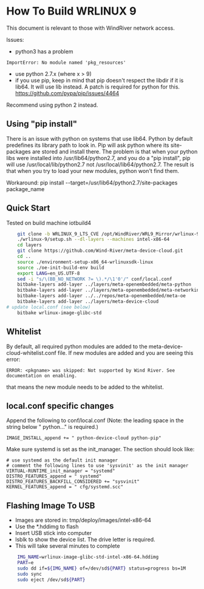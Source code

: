 How To Build WRLINUX 9
======================
This document is relevant to those with WindRiver network access.

Issues:
  * python3 has a problem 
```
ImportError: No module named 'pkg_resources'
```
  * use python 2.7.x (where x > 9)
  * if you use pip, keep in mind that pip doesn't respect the libdir
  if it is lib64.  It will use lib instead.  A patch is required for
  python for this.  https://github.com/pypa/pip/issues/4464

Recommend using python 2 instead.


Using "pip install"
-------------------
There is an issue with python on systems that use lib64.  Python by
default predefines its library path to look in.  Pip will ask python
where its site-packages are stored and install there.  The problem is
that when your python libs were installed into /usr/lib64/python2.7, and
you do a "pip install", pip will use /usr/local/lib/python2.7 not
/usr/local/lib64/python2.7.  The result is that when you try to load
your new modules, python won't find them.

Workaround:
pip install --target=/usr/lib64/python2.7/site-packages package_name

Quick Start
-----------
Tested on build machine iotbuild4
```sh
	git clone -b WRLINUX_9_LTS_CVE /opt/WindRiver/WRL9_Mirror/wrlinux-9
	./wrlinux-9/setup.sh --dl-layers --machines intel-x86-64
	cd layers
	git clone https://github.com/Wind-River/meta-device-cloud.git
	cd ..
	source ./environment-setup-x86_64-wrlinuxsdk-linux
	source ./oe-init-build-env build
	export LANG=en_US.UTF-8
	sed -i "s/\(BB_NO_NETWORK ?= \).*/\1'0'/" conf/local.conf
	bitbake-layers add-layer ../layers/meta-openembedded/meta-python
	bitbake-layers add-layer ../layers/meta-openembedded/meta-networking
	bitbake-layers add-layer ../../repos/meta-openembedded/meta-oe
	bitbake-layers add-layer ../layers/meta-device-cloud
# update local.conf (see below)
	bitbake wrlinux-image-glibc-std
```

Whitelist
---------
By default, all required python modules are added to the
meta-device-cloud-whitelist.conf file.  If new modules are added and
you are seeing this error:

	ERROR: <pkgname> was skipped: Not supported by Wind River. See documentation on enabling.

that means the new module needs to be added to the whitelist.


local.conf specific changes
---------------------------
Append the following to conf/local.conf
(Note: the leading space in the string below " python..." is required.)

```
IMAGE_INSTALL_append += " python-device-cloud python-pip"
```

Make sure systemd is set as the init_manager.  The section should look
like:
```
# use systemd as the default init manager
# comment the following lines to use 'sysvinit' as the init manager
VIRTUAL-RUNTIME_init_manager = "systemd"
DISTRO_FEATURES_append = " systemd"
DISTRO_FEATURES_BACKFILL_CONSIDERED += "sysvinit"
KERNEL_FEATURES_append = " cfg/systemd.scc"
```


Flashing Image To USB
---------------------
  * Images are stored in: tmp/deploy/images/intel-x86-64
  * Use the *.hddimg to flash
  * Insert USB stick into computer
  * lsblk to show the device list.  The drive letter is required.
  * This will take several minutes to complete
```sh
	IMG_NAME=wrlinux-image-glibc-std-intel-x86-64.hddimg
	PART=e
	sudo dd if=${IMG_NAME} of=/dev/sd${PART} status=progress bs=1M
	sudo sync
	sudo eject /dev/sd${PART}
```
